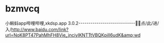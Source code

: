 # bzmvcq
小蝌蚪app哔哩哔哩,xkdsp.app 3.0.2----------------------------🐰🐰点/此/进/入/http://www.baidu.com/link?url=NoK8PT47PahMhFH8Vie_jnciyIKNTTtVBQKpill6udK&amp;wd
